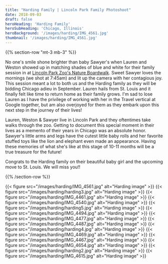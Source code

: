 ```yaml
---
title: "Harding Family | Lincoln Park Family Photoshoot"
date: 2018-09-03
draft: false
heroHeading: 'Harding Family'
heroSubHeading: 'Chicago, Illinois'
heroBackground: '/images/harding/IMG_4561.jpg'
thumbnail: '/images/harding/IMG_4561.jpg'
---
```


{{% section-row "mt-3 mb-3" %}}

No one's smile shone brighter than baby Sawyer's when Lauren and Weston showed up in matching shades of blue and white for their family session in at [Lincoln Park Zoo's Nature Boardwalk](https://www.lpzoo.org/exhibit/nature-boardwalk). Sweet Sawyer loves the mornings (we shot at 7:45am) and lit up the camera with her contagious joy. This session meant a lot to both us and the Harding family as they will be bidding Chicago adieu in September. Lauren hails from St. Louis and it finally felt like time to return home as their family grows. I'm sad to lose Lauren as I have the privilege of working with her in the Travel vertical at Google together, but am also overjoyed for them as they embark upon this next step in the journey of their lives!

Lauren, Weston & Sawyer live in Lincoln Park and they oftentimes take walks through the zoo. Getting to document this special moment in their lives as a memento of their years in Chicago was an absolute honor. Sawyer's little arms and legs have the cutest little baby rolls and her favorite stuffed toys like the lion and elephant even made an appearance. Having these memories of what she's like at this stage of 10-11 months will be a true treasure for the future! 

Congrats to the Harding family on their beautiful baby girl and the upcoming move to St. Louis. We will miss you!!

{{% /section-row %}}

{{< figure src="/images/harding/IMG_4561.jpg" alt="Harding image" >}}
{{< figure src="/images/harding/harding3.jpg" alt="Harding image" >}}
{{< figure src="/images/harding/IMG_4461.jpg" alt="Harding image" >}}
{{< figure src="/images/harding/IMG_4540.jpg" alt="Harding image" >}}
{{< figure src="/images/harding/harding5.jpg" alt="Harding image" >}}
{{< figure src="/images/harding/IMG_4494.jpg" alt="Harding image" >}}
{{< figure src="/images/harding/IMG_4477.jpg" alt="Harding image" >}}
{{< figure src="/images/harding/IMG_4487.jpg" alt="Harding image" >}}
{{< figure src="/images/harding/harding4.jpg" alt="Harding image" >}}
{{< figure src="/images/harding/IMG_4469.jpg" alt="Harding image" >}}
{{< figure src="/images/harding/IMG_4467.jpg" alt="Harding image" >}}
{{< figure src="/images/harding/IMG_4654.jpg" alt="Harding image" >}}
{{< figure src="/images/harding/harding2.jpg" alt="Harding image" >}}
{{< figure src="/images/harding/IMG_4615.jpg" alt="Harding image" >}}